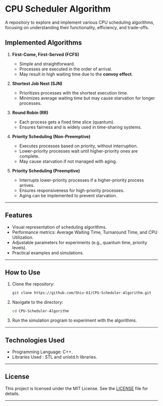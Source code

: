 
# CPU Scheduler Algorithm

A repository to explore and implement various CPU scheduling algorithms, focusing on understanding their functionality, efficiency, and trade-offs.

## **Implemented Algorithms**

1. **First-Come, First-Served (FCFS)**  
   - Simple and straightforward.  
   - Processes are executed in the order of arrival.  
   - May result in high waiting time due to the **convoy effect**.

2. **Shortest Job Next (SJN)**  
   - Prioritizes processes with the shortest execution time.  
   - Minimizes average waiting time but may cause starvation for longer processes.

3. **Round Robin (RR)**  
   - Each process gets a fixed time slice (quantum).  
   - Ensures fairness and is widely used in time-sharing systems.

4. **Priority Scheduling (Non-Preemptive)**  
   - Executes processes based on priority, without interruption.  
   - Lower-priority processes wait until higher-priority ones are complete.  
   - May cause starvation if not managed with aging.

5. **Priority Scheduling (Preemptive)**  
   - Interrupts lower-priority processes if a higher-priority process arrives.  
   - Ensures responsiveness for high-priority processes.  
   - Aging can be implemented to prevent starvation.

---

## **Features**

- Visual representation of scheduling algorithms.
- Performance metrics: Average Waiting Time, Turnaround Time, and CPU Utilization.
- Adjustable parameters for experiments (e.g., quantum time, priority levels).
- Practical examples and simulations.

---

## **How to Use**

1. Clone the repository:  
   ```bash
   git clone https://github.com/Shiv-61/CPU-Scheduler-Algorithm.git
   ```

2. Navigate to the directory:  
   ```bash
   cd CPU-Scheduler-Algorithm
   ```

3. Run the simulation program to experiment with the algorithms.

---

## **Technologies Used**

- Programming Language: C++.
- Libraries Used : STL and unistd.h libraries.

---

## **License**

This project is licensed under the MIT License. See the [LICENSE](LICENSE) file for details.

---
